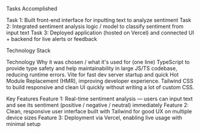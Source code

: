 Tasks Accomplished

Task 1: Built front-end interface for inputting text to analyze sentiment
Task 2: Integrated sentiment analysis logic / model to classify sentiment from input text
Task 3: Deployed application (hosted on Vercel) and connected UI + backend for live alerts or feedback

Technology Stack

Technology	Why it was chosen / what it's used for (one line)
TypeScript	to provide type safety and help maintainability in large JS/TS codebase, reducing runtime errors. 
Vite	for fast dev server startup and quick Hot Module Replacement (HMR), improving developer experience. 
Tailwind CSS	to build responsive and clean UI quickly without writing a lot of custom CSS. 
  
Key Features
Feature 1: Real-time sentiment analysis — users can input text and see its sentiment (positive / negative / neutral) immediately
Feature 2: Clean, responsive user interface built with Tailwind for good UX on multiple device sizes
Feature 3: Deployment via Vercel, enabling live usage with minimal setup
